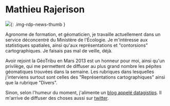 # Mathieu Rajerison

![](https://cdn.geotribu.fr/images/internal/contributeurs/mraj.jpg){: .img-rdp-news-thumb }

Agronome de formation, et géomaticien, je travaille actuellement dans un service déconcentré du Ministère de l'Écologie. Je m'intéresse aux statistiques spatiales, ainsi qu'aux représentations et "contorsions" cartographiques. Je faisais pas mal de veille, déjà.

Avoir rejoint la GéoTribu en Mars 2013 est un honneur pour moi, ainsi qu'un privilège, qui me permettent de diffuser au plus grand nombre les pépites géomatiques trouvées dans la semaine. Les rubriques dans lesquelles j'interviens surtout sont celles des "Représentations cartographiques" ainsi que la rubrique "Divers".

Sinon, selon l'humeur du moment, j'alimente un [blog appelé datagistips](https://datagistips.hypotheses.org/). Il m'arrive de diffuser des choses aussi sur [twitter](https://twitter.com/datagistips).
